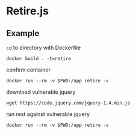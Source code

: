 # Retire.js

## Example

`cd` to directory with Dockerfile

`docker build . -t=retire`

confirm container

`docker run --rm -v $PWD:/app retire -v`

download vulnerable jquery

`wget https://code.jquery.com/jquery-1.4.min.js`

run rest against vulnerable jquery

`docker run --rm -v $PWD:/app retire -v`